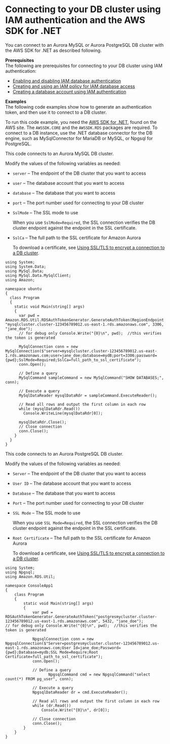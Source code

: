 # Connecting to your DB cluster using IAM authentication and the AWS SDK for \.NET<a name="UsingWithRDS.IAMDBAuth.Connecting.NET"></a>

You can connect to an Aurora MySQL or Aurora PostgreSQL DB cluster with the AWS SDK for \.NET as described following\.

**Prerequisites**  
The following are prerequisites for connecting to your DB cluster using IAM authentication:
+ [Enabling and disabling IAM database authentication](UsingWithRDS.IAMDBAuth.Enabling.md)
+ [Creating and using an IAM policy for IAM database access](UsingWithRDS.IAMDBAuth.IAMPolicy.md)
+ [Creating a database account using IAM authentication](UsingWithRDS.IAMDBAuth.DBAccounts.md)

**Examples**  
The following code examples show how to generate an authentication token, and then use it to connect to a DB cluster\.

To run this code example, you need the [AWS SDK for \.NET](http://aws.amazon.com/sdk-for-net/), found on the AWS site\. The `AWSSDK.CORE` and the `AWSSDK.RDS` packages are required\. To connect to a DB instance, use the \.NET database connector for the DB engine, such as MySqlConnector for MariaDB or MySQL, or Npgsql for PostgreSQL\.

This code connects to an Aurora MySQL DB cluster\.

Modify the values of the following variables as needed:
+ `server` – The endpoint of the DB cluster that you want to access
+ `user` – The database account that you want to access
+ `database` – The database that you want to access
+ `port` – The port number used for connecting to your DB cluster
+ `SslMode` – The SSL mode to use

  When you use `SslMode=Required`, the SSL connection verifies the DB cluster endpoint against the endpoint in the SSL certificate\.
+ `SslCa` – The full path to the SSL certificate for Amazon Aurora

  To download a certificate, see [Using SSL/TLS to encrypt a connection to a DB cluster](UsingWithRDS.SSL.md)\.

```
using System;
using System.Data;
using MySql.Data;
using MySql.Data.MySqlClient;
using Amazon;

namespace ubuntu
{
  class Program
  {
    static void Main(string[] args)
    {
      var pwd = Amazon.RDS.Util.RDSAuthTokenGenerator.GenerateAuthToken(RegionEndpoint.USEast1, "mysqlcluster.cluster-123456789012.us-east-1.rds.amazonaws.com", 3306, "jane_doe");
      // for debug only Console.Write("{0}\n", pwd);  //this verifies the token is generated

      MySqlConnection conn = new MySqlConnection($"server=mysqlcluster.cluster-123456789012.us-east-1.rds.amazonaws.com;user=jane_doe;database=mydB;port=3306;password={pwd};SslMode=Required;SslCa=full_path_to_ssl_certificate");
      conn.Open();

      // Define a query
      MySqlCommand sampleCommand = new MySqlCommand("SHOW DATABASES;", conn);

      // Execute a query
      MySqlDataReader mysqlDataRdr = sampleCommand.ExecuteReader();

      // Read all rows and output the first column in each row
      while (mysqlDataRdr.Read())
        Console.WriteLine(mysqlDataRdr[0]);

      mysqlDataRdr.Close();
      // Close connection
      conn.Close();
    }
  }
}
```

This code connects to an Aurora PostgreSQL DB cluster\.

Modify the values of the following variables as needed:
+ `Server` – The endpoint of the DB cluster that you want to access
+ `User ID` – The database account that you want to access
+ `Database` – The database that you want to access
+ `Port` – The port number used for connecting to your DB cluster
+ `SSL Mode` – The SSL mode to use

  When you use `SSL Mode=Required`, the SSL connection verifies the DB cluster endpoint against the endpoint in the SSL certificate\.
+ `Root Certificate` – The full path to the SSL certificate for Amazon Aurora

  To download a certificate, see [Using SSL/TLS to encrypt a connection to a DB cluster](UsingWithRDS.SSL.md)\.

```
using System;
using Npgsql;
using Amazon.RDS.Util;

namespace ConsoleApp1
{
    class Program
    {
        static void Main(string[] args)
        {
            var pwd = RDSAuthTokenGenerator.GenerateAuthToken("postgresmycluster.cluster-123456789012.us-east-1.rds.amazonaws.com", 5432, "jane_doe");
// for debug only Console.Write("{0}\n", pwd);  //this verifies the token is generated

            NpgsqlConnection conn = new NpgsqlConnection($"Server=postgresmycluster.cluster-123456789012.us-east-1.rds.amazonaws.com;User Id=jane_doe;Password={pwd};Database=mydb;SSL Mode=Require;Root Certificate=full_path_to_ssl_certificate");
            conn.Open();

            // Define a query
                   NpgsqlCommand cmd = new NpgsqlCommand("select count(*) FROM pg_user", conn);

            // Execute a query
            NpgsqlDataReader dr = cmd.ExecuteReader();

            // Read all rows and output the first column in each row
            while (dr.Read())
                Console.Write("{0}\n", dr[0]);

            // Close connection
            conn.Close();
        }
    }
}
```